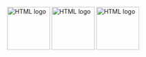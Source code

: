   <a target="blank"><img src="https://upload.wikimedia.org/wikipedia/commons/thumb/6/61/HTML5_logo_and_wordmark.svg/260px-HTML5_logo_and_wordmark.svg.png" width="100" alt="HTML logo" /></a>
  <a target="blank"><img src="https://1000logos.net/wp-content/uploads/2020/09/CSS-Logo.png" width="100" alt="HTML logo" /></a>
  <a target="blank"><img src="https://getbootstrap.com/docs/5.3/assets/brand/bootstrap-logo-shadow.png" width="100" alt="HTML logo" /></a>
</p>



